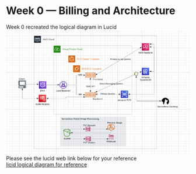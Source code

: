 # Week 0 — Billing and Architecture
Week 0 recreated the logical diagram in Lucid <br />
![logical diagram](/journal/assets/Logical-diagram.PNG) <br />
Please see the lucid web link below for your reference <br />
[licid logical diagram for reference](https://lucid.app/lucidchart/99c9e132-611f-4a56-bbfd-ff81e87b42b6/edit?viewport_loc=-380%2C-688%2C2220%2C1088%2C0_0&invitationId=inv_1b8bb36b-e9d0-4fc0-9674-17aefc62979b) 
 <br />
 
